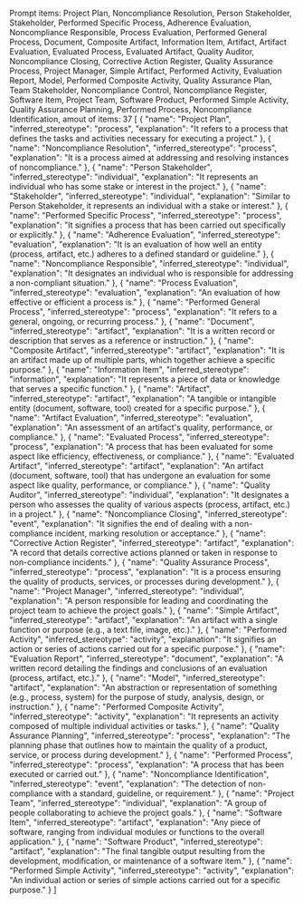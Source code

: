 Prompt items: 
Project Plan, Noncompliance Resolution, Person Stakeholder, Stakeholder, Performed Specific Process, Adherence Evaluation, Noncompliance Responsible, Process Evaluation, Performed General Process, Document, Composite Artifact, Information Item, Artifact, Artifact Evaluation, Evaluated Process, Evaluated Artifact, Quality Auditor, Noncompliance Closing, Corrective Action Register, Quality Assurance Process, Project Manager, Simple Artifact, Performed Activity, Evaluation Report, Model, Performed Composite Activity, Quality Assurance Plan, Team Stakeholder, Noncompliance Control, Noncompliance Register, Software Item, Project Team, Software Product, Performed Simple Activity, Quality Assurance Planning, Performed Process, Noncompliance Identification, 
amout of items: 37
 [
{
    "name": "Project Plan",
    "inferred_stereotype": "process",
    "explanation": "It refers to a process that defines the tasks and activities necessary for executing a project."
},
{
    "name": "Noncompliance Resolution",
    "inferred_stereotype": "process",
    "explanation": "It is a process aimed at addressing and resolving instances of noncompliance."
},
{
    "name": "Person Stakeholder",
    "inferred_stereotype": "individual",
    "explanation": "It represents an individual who has some stake or interest in the project."
},
{
    "name": "Stakeholder",
    "inferred_stereotype": "individual",
    "explanation": "Similar to Person Stakeholder, it represents an individual with a stake or interest."
},
{
    "name": "Performed Specific Process",
    "inferred_stereotype": "process",
    "explanation": "It signifies a process that has been carried out specifically or explicitly."
},
{
    "name": "Adherence Evaluation",
    "inferred_stereotype": "evaluation",
    "explanation": "It is an evaluation of how well an entity (process, artifact, etc.) adheres to a defined standard or guideline."
},
{
    "name": "Noncompliance Responsible",
    "inferred_stereotype": "individual",
    "explanation": "It designates an individual who is responsible for addressing a non-compliant situation."
},
{
    "name": "Process Evaluation",
    "inferred_stereotype": "evaluation",
    "explanation": "An evaluation of how effective or efficient a process is."
},
{
    "name": "Performed General Process",
    "inferred_stereotype": "process",
    "explanation": "It refers to a general, ongoing, or recurring process."
},
{
    "name": "Document",
    "inferred_stereotype": "artifact",
    "explanation": "It is a written record or description that serves as a reference or instruction."
},
{
    "name": "Composite Artifact",
    "inferred_stereotype": "artifact",
    "explanation": "It is an artifact made up of multiple parts, which together achieve a specific purpose."
},
{
    "name": "Information Item",
    "inferred_stereotype": "information",
    "explanation": "It represents a piece of data or knowledge that serves a specific function."
},
{
    "name": "Artifact",
    "inferred_stereotype": "artifact",
    "explanation": "A tangible or intangible entity (document, software, tool) created for a specific purpose."
},
{
    "name": "Artifact Evaluation",
    "inferred_stereotype": "evaluation",
    "explanation": "An assessment of an artifact's quality, performance, or compliance."
},
{
    "name": "Evaluated Process",
    "inferred_stereotype": "process",
    "explanation": "A process that has been evaluated for some aspect like efficiency, effectiveness, or compliance."
},
{
    "name": "Evaluated Artifact",
    "inferred_stereotype": "artifact",
    "explanation": "An artifact (document, software, tool) that has undergone an evaluation for some aspect like quality, performance, or compliance."
},
{
    "name": "Quality Auditor",
    "inferred_stereotype": "individual",
    "explanation": "It designates a person who assesses the quality of various aspects (process, artifact, etc.) in a project."
},
{
    "name": "Noncompliance Closing",
    "inferred_stereotype": "event",
    "explanation": "It signifies the end of dealing with a non-compliance incident, marking resolution or acceptance."
},
{
    "name": "Corrective Action Register",
    "inferred_stereotype": "artifact",
    "explanation": "A record that details corrective actions planned or taken in response to non-compliance incidents."
},
{
    "name": "Quality Assurance Process",
    "inferred_stereotype": "process",
    "explanation": "It is a process ensuring the quality of products, services, or processes during development."
},
{
    "name": "Project Manager",
    "inferred_stereotype": "individual",
    "explanation": "A person responsible for leading and coordinating the project team to achieve the project goals."
},
{
    "name": "Simple Artifact",
    "inferred_stereotype": "artifact",
    "explanation": "An artifact with a single function or purpose (e.g., a text file, image, etc.)."
},
{
    "name": "Performed Activity",
    "inferred_stereotype": "activity",
    "explanation": "It signifies an action or series of actions carried out for a specific purpose."
},
{
    "name": "Evaluation Report",
    "inferred_stereotype": "document",
    "explanation": "A written record detailing the findings and conclusions of an evaluation (process, artifact, etc.)."
},
{
    "name": "Model",
    "inferred_stereotype": "artifact",
    "explanation": "An abstraction or representation of something (e.g., process, system) for the purpose of study, analysis, design, or instruction."
},
{
    "name": "Performed Composite Activity",
    "inferred_stereotype": "activity",
    "explanation": "It represents an activity composed of multiple individual activities or tasks."
},
{
    "name": "Quality Assurance Planning",
    "inferred_stereotype": "process",
    "explanation": "The planning phase that outlines how to maintain the quality of a product, service, or process during development."
},
{
    "name": "Performed Process",
    "inferred_stereotype": "process",
    "explanation": "A process that has been executed or carried out."
},
{
    "name": "Noncompliance Identification",
    "inferred_stereotype": "event",
    "explanation": "The detection of non-compliance with a standard, guideline, or requirement."
},
{
    "name": "Project Team",
    "inferred_stereotype": "individual",
    "explanation": "A group of people collaborating to achieve the project goals."
},
{
    "name": "Software Item",
    "inferred_stereotype": "artifact",
    "explanation": "Any piece of software, ranging from individual modules or functions to the overall application."
},
{
    "name": "Software Product",
    "inferred_stereotype": "artifact",
    "explanation": "The final tangible output resulting from the development, modification, or maintenance of a software item."
},
{
    "name": "Performed Simple Activity",
    "inferred_stereotype": "activity",
    "explanation": "An individual action or series of simple actions carried out for a specific purpose."
}
]
